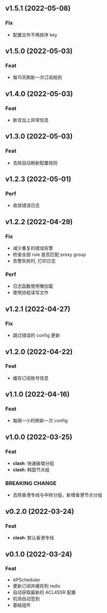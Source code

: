 ## v1.5.1 (2022-05-08)

### Fix

- 配置文件不再排序 key

## v1.5.0 (2022-05-03)

### Feat

- 每15天刷新一次订阅规则

## v1.4.0 (2022-05-03)

### Feat

- 断言加上异常信息

## v1.3.0 (2022-05-03)

### Feat

- 去除自动刷新配置规则

## v1.2.3 (2022-05-01)

### Perf

- 收敛错误日志

## v1.2.2 (2022-04-29)

### Fix

- 减少重复的错误告警
- 检查全部 rule 是否匹配 proxy group
- 告警失败时, 打印日志

### Perf

- 日志函数使用懒加载
- 使用协程读写文件

## v1.2.1 (2022-04-27)

### Fix

- 跳过错误的 config 更新

## v1.2.0 (2022-04-22)

### Feat

- 缓存订阅账号信息

## v1.1.0 (2022-04-16)

### Feat

- 每隔一小时刷新一次 config

## v1.0.0 (2022-03-25)

### Feat

- **clash**: 快速破墙分组
- **clash**: 韩国节点组

### BREAKING CHANGE

- 去除香港专线与中转分组，新增香港节点分组

## v0.2.0 (2022-03-24)

### Feat

- **clash**: 默认香港专线

## v0.1.0 (2022-03-24)

### Feat

- APScheduler
- 更新订阅并缓存到 redis
- 自动获取最新的 ACL4SSR 配置
- 机场自动签到
- 基础组件
